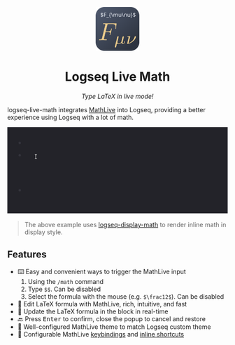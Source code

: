 <p align=center>
  <img src="icon.svg" width="100">
</p>
<h1 align=center>
  Logseq Live Math
</h1>
<p align=center>
  <em>Type LaTeX in live mode!</em>
</p>

logseq-live-math integrates [MathLive](https://cortexjs.io/mathlive/) into Logseq, providing a better experience using Logseq with a lot of math.

![live-math-demo](.github/live-math-demo.gif)

> The above example uses [logseq-display-math](https://github.com/AllanChain/logseq-display-math) to render inline math in display style.

## Features

- ⌨️ Easy and convenient ways to trigger the MathLive input
  1. Using the `/math` command
  2. Type `$$`. Can be disabled
  3. Select the formula with the mouse (e.g. `$\frac12$`). Can be disabled
- 📝 Edit LaTeX formula with MathLive, rich, intuitive, and fast
- 🔄 Update the LaTeX formula in the block in real-time
- 🔙 Press <kbd>Enter</kbd> to confirm, close the popup to cancel and restore
- 🎨 Well-configured MathLive theme to match Logseq custom theme
- 🔧 Configurable MathLive [keybindings](https://cortexjs.io/mathlive/guides/shortcuts/#key-bindings) and [inline shortcuts](https://cortexjs.io/mathlive/guides/shortcuts/#inline-shortcuts)
